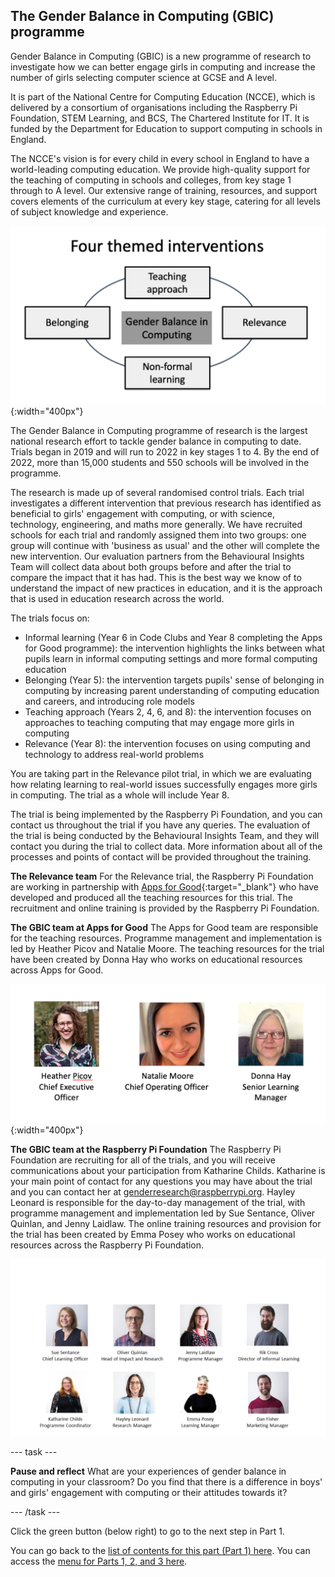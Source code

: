 ## The Gender Balance in Computing (GBIC) programme

Gender Balance in Computing (GBIC) is a new programme of research to investigate how we can better engage girls in computing and increase the number of girls selecting computer science at GCSE and A level.

It is part of the National Centre for Computing Education (NCCE), which is delivered by a consortium of organisations including the Raspberry Pi Foundation, STEM Learning, and BCS, The Chartered Institute for IT. It is funded by the Department for Education to support computing in schools in England.

The NCCE's vision is for every child in every school in England to have a world-leading computing education. We provide high-quality support for the teaching of computing in schools and colleges, from key stage 1 through to A level. Our extensive range of training, resources, and support covers elements of the curriculum at every key stage, catering for all levels of subject knowledge and experience.

![NCCE Images](images/NCCEImage.png){:width="400px"}

The Gender Balance in Computing programme of research is the largest national research effort to tackle gender balance in computing to date. Trials began in 2019 and will run to 2022 in key stages 1 to 4. By the end of 2022, more than 15,000 students and 550 schools will be involved in the programme.

The research is made up of several randomised control trials. Each trial investigates a different intervention that previous research has identified as beneficial to girls' engagement with computing, or with science, technology, engineering, and maths more generally. We have recruited schools for each trial and randomly assigned them into two groups: one group will continue with 'business as usual' and the other will complete the new intervention. Our evaluation partners from the Behavioural Insights Team will collect data about both groups before and after the trial to compare the impact that it has had. This is the best way we know of to understand the impact of new practices in education, and it is the approach that is used in education research across the world. 

The trials focus on:
+ Informal learning (Year 6 in Code Clubs and Year 8 completing the Apps for Good programme): the intervention highlights the links between what pupils learn in informal computing settings and more formal computing education
+ Belonging (Year 5): the intervention targets pupils' sense of belonging in computing by increasing parent understanding of computing education and careers, and introducing role models
+ Teaching approach (Years 2, 4, 6, and 8): the intervention focuses on approaches to teaching computing that may engage more girls in computing
+ Relevance (Year 8): the intervention focuses on using computing and technology to address real-world problems

You are taking part in the Relevance pilot trial, in which we are evaluating how relating learning to real-world issues successfully engages more girls in computing. The trial as a whole will include Year 8.

The trial is being implemented by the Raspberry Pi Foundation, and you can contact us throughout the trial if you have any queries. The evaluation of the trial is being conducted by the Behavioural Insights Team, and they will contact you during the trial to collect data. More information about all of the processes and points of contact will be provided throughout the training.

**The Relevance team**
For the Relevance trial, the Raspberry Pi Foundation are working in partnership with [Apps for Good](https://www.appsforgood.org){:target="_blank"} who have developed and produced all the teaching resources for this trial. The recruitment and online training is provided by the Raspberry Pi Foundation.

**The GBIC team at Apps for Good**
The Apps for Good team are responsible for the teaching resources. Programme management  and implementation is led by Heather Picov and Natalie Moore. The teaching resources for the trial have been created by Donna Hay who works on educational resources across Apps for Good.

![AfG Relevance team](images/relevance-AfGTeam.png){:width="400px"}

**The GBIC team at the Raspberry Pi Foundation**
The Raspberry Pi Foundation are recruiting for all of the trials, and you will receive communications about your participation from Katharine Childs. Katharine is your main point of contact for any questions you may have about the trial and you can contact her at [genderresearch@raspberrypi.org](mailto:genderresearch@raspberrypi.org). Hayley Leonard is responsible for the day-to-day management of the trial, with programme management and implementation led by Sue Sentance, Oliver Quinlan, and Jenny Laidlaw. The online training resources and provision for the trial has been created by Emma Posey who works on educational resources across the Raspberry Pi Foundation.

![RPF GBIC team](images/GBICTeam.png)

--- task ---

**Pause and reflect**
What are your experiences of gender balance in computing in your classroom? Do you find that there is a difference in boys' and girls' engagement with computing or their attitudes towards it?

--- /task ---

Click the green button (below right) to go to the next step in Part 1.

You can go back to the [list of contents for this part (Part 1) here](https://projects.raspberrypi.org/en/projects/Year8-RelevanceTraining-Part1-GBICi4).
You can access the [menu for Parts 1, 2, and 3 here](https://projects.raspberrypi.org/en/pathways/year8-relevancetraining-gbici4).
